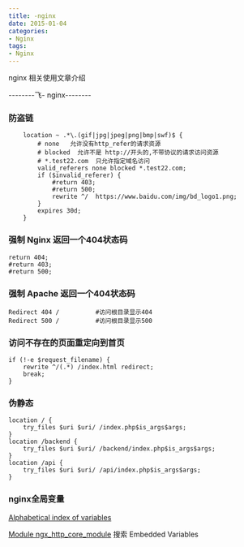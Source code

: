 ```yaml
---
title: -nginx 
date: 2015-01-04
categories: 
- Nginx
tags:
- Nginx
---
```


nginx 相关使用文章介绍

--------飞-  nginx--------

<!-- more -->

### 防盗链

```nginx
    location ~ .*\.(gif|jpg|jpeg|png|bmp|swf)$ {
        # none   允许没有http_refer的请求资源
        # blocked  允许不是 http://开头的,不带协议的请求访问资源
        # *.test22.com  只允许指定域名访问
        valid_referers none blocked *.test22.com;
        if ($invalid_referer) {
            #return 403;
            #return 500;
            rewrite ^/  https://www.baidu.com/img/bd_logo1.png;
        }
        expires 30d;
    }
```

### 强制 Nginx 返回一个404状态码

```nginx
return 404;  
#return 403;
#return 500;
```

### 强制 Apache 返回一个404状态码

```apacheconf
Redirect 404 /          #访问根目录显示404
Redirect 500 /          #访问根目录显示500
```

### 访问不存在的页面重定向到首页

```nginx
if (!-e $request_filename) {
    rewrite ^/(.*) /index.html redirect;
    break;
}
```

### 伪静态

```nginx
location / {
    try_files $uri $uri/ /index.php$is_args$args;
}
location /backend {
    try_files $uri $uri/ /backend/index.php$is_args$args;
}
location /api {
    try_files $uri $uri/ /api/index.php$is_args$args;
}
```

### nginx全局变量

 [Alphabetical index of variables](http://nginx.org/en/docs/varindex.html)

[Module ngx_http_core_module](http://nginx.org/en/docs/http/ngx_http_core_module.html)   搜索 Embedded Variables